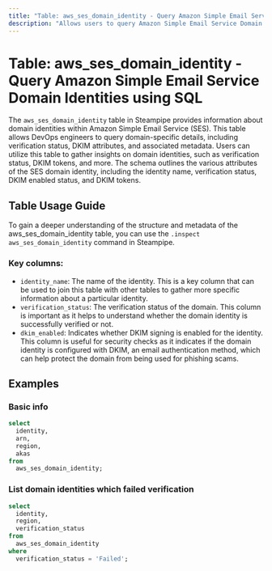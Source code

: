 ```yaml
---
title: "Table: aws_ses_domain_identity - Query Amazon Simple Email Service Domain Identities using SQL"
description: "Allows users to query Amazon Simple Email Service Domain Identities. The aws_ses_domain_identity table in Steampipe provides information about domain identities within Amazon Simple Email Service (SES). This table allows DevOps engineers to query domain-specific details, including verification status, DKIM attributes, and associated metadata. Users can utilize this table to gather insights on domain identities, such as verification status, DKIM tokens, and more. The schema outlines the various attributes of the SES domain identity, including the identity name, verification status, DKIM enabled status, and DKIM tokens."
---
```


# Table: aws_ses_domain_identity - Query Amazon Simple Email Service Domain Identities using SQL

The `aws_ses_domain_identity` table in Steampipe provides information about domain identities within Amazon Simple Email Service (SES). This table allows DevOps engineers to query domain-specific details, including verification status, DKIM attributes, and associated metadata. Users can utilize this table to gather insights on domain identities, such as verification status, DKIM tokens, and more. The schema outlines the various attributes of the SES domain identity, including the identity name, verification status, DKIM enabled status, and DKIM tokens.

## Table Usage Guide

To gain a deeper understanding of the structure and metadata of the aws_ses_domain_identity table, you can use the `.inspect aws_ses_domain_identity` command in Steampipe.

### Key columns:

- `identity_name`: The name of the identity. This is a key column that can be used to join this table with other tables to gather more specific information about a particular identity.
- `verification_status`: The verification status of the domain. This column is important as it helps to understand whether the domain identity is successfully verified or not.
- `dkim_enabled`: Indicates whether DKIM signing is enabled for the identity. This column is useful for security checks as it indicates if the domain identity is configured with DKIM, an email authentication method, which can help protect the domain from being used for phishing scams.

## Examples

### Basic info

```sql
select
  identity,
  arn,
  region,
  akas
from
  aws_ses_domain_identity;
```

### List domain identities which failed verification

```sql
select
  identity,
  region,
  verification_status
from
  aws_ses_domain_identity
where
  verification_status = 'Failed';
```
